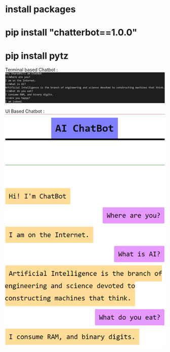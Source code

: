 # install packages
# pip install "chatterbot==1.0.0"
# pip install pytz

Terminal based Chatbot :
![](TerminalChatbot.png)

UI Based Chatbot :
![](UIChatbot.png)
